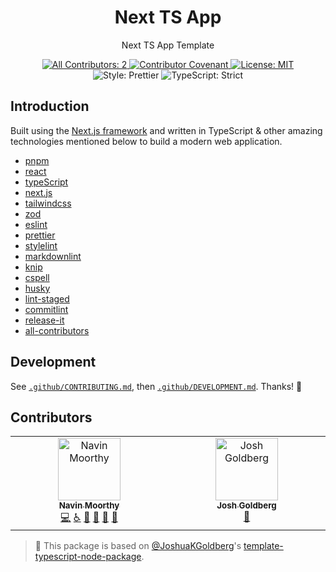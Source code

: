 <!-- First Draft last commit - d2247443f12c97b69be18ceb4cd626d50bd920a88 -->

<h1 align="center">Next TS App</h1>

<p align="center">Next TS App Template</p>

<p align="center">
	<a href="#contributors" target="_blank">
<!-- prettier-ignore-start -->
<!-- ALL-CONTRIBUTORS-BADGE:START - Do not remove or modify this section -->
<img alt="All Contributors: 2" src="https://img.shields.io/badge/all_contributors-2-21bb42.svg" />
<!-- ALL-CONTRIBUTORS-BADGE:END -->
<!-- prettier-ignore-end -->
	</a>
	<a href="https://github.com/timelessco/next-ts-app-template/blob/main/.github/CODE_OF_CONDUCT.md" target="_blank">
		<img alt="Contributor Covenant" src="https://img.shields.io/badge/code_of_conduct-enforced-21bb42" />
	</a>
	<a href="https://github.com/timelessco/next-ts-app-template/blob/main/LICENSE.md" target="_blank">
		<img alt="License: MIT" src="https://img.shields.io/github/license/timelessco/next-ts-app-template?color=21bb42">
	</a>
	<img alt="Style: Prettier" src="https://img.shields.io/badge/style-prettier-21bb42.svg" />
	<img alt="TypeScript: Strict" src="https://img.shields.io/badge/typescript-strict-21bb42.svg" />
</p>

## Introduction

Built using the [Next.js framework](https://nextjs.org/) and written in
TypeScript & other amazing technologies mentioned below to build a modern web
application.

- [pnpm](https://pnpm.io/)
- [react](https://reactjs.org/)
- [typeScript](https://www.typescriptlang.org/)
- [next.js](https://nextjs.org/)
- [tailwindcss](https://tailwindcss.com/)
- [zod](https://github.com/colinhacks/zod)
- [eslint](https://eslint.org/)
- [prettier](https://prettier.io/)
- [stylelint](https://stylelint.io/)
- [markdownlint](https://github.com/DavidAnson/markdownlint)
- [knip](https://github.com/webpro/knip)
- [cspell](https://cspell.org)
- [husky](https://typicode.github.io/husky/#/)
- [lint-staged](https://github.com/okonet/lint-staged#readme)
- [commitlint](https://commitlint.js.org/#/)
- [release-it](https://github.com/release-it/release-it#readme)
- [all-contributors](https://github.com/all-contributors/all-contributors)

## Development

See [`.github/CONTRIBUTING.md`](./.github/CONTRIBUTING.md), then [`.github/DEVELOPMENT.md`](./.github/DEVELOPMENT.md).
Thanks! 💖

## Contributors

<!-- spellchecker: disable -->
<!-- ALL-CONTRIBUTORS-LIST:START - Do not remove or modify this section -->
<!-- prettier-ignore-start -->
<!-- markdownlint-disable -->
<table>
  <tbody>
    <tr>
      <td align="center" valign="top" width="14.28%"><a href="https://navinmoorthy.me/"><img src="https://avatars.githubusercontent.com/u/39694575?v=4?s=100" width="100px;" alt="Navin Moorthy"/><br /><sub><b>Navin Moorthy</b></sub></a><br /><a href="https://github.com/timelessco/next-ts-app-template/commits?author=navin-moorthy" title="Code">💻</a> <a href="#a11y-navin-moorthy" title="Accessibility">️️️️♿️</a> <a href="https://github.com/timelessco/next-ts-app-template/commits?author=navin-moorthy" title="Documentation">📖</a> <a href="#design-navin-moorthy" title="Design">🎨</a> <a href="#ideas-navin-moorthy" title="Ideas, Planning, & Feedback">🤔</a> <a href="#maintenance-navin-moorthy" title="Maintenance">🚧</a></td>
      <td align="center" valign="top" width="14.28%"><a href="http://www.joshuakgoldberg.com"><img src="https://avatars.githubusercontent.com/u/3335181?v=4?s=100" width="100px;" alt="Josh Goldberg"/><br /><sub><b>Josh Goldberg</b></sub></a><br /><a href="#tool-JoshuaKGoldberg" title="Tools">🔧</a></td>
    </tr>
  </tbody>
</table>

<!-- markdownlint-restore -->
<!-- prettier-ignore-end -->

<!-- ALL-CONTRIBUTORS-LIST:END -->
<!-- spellchecker: enable -->

<!-- You can remove this notice if you don't want it 🙂 no worries! -->

> 💙 This package is based on [@JoshuaKGoldberg](https://github.com/JoshuaKGoldberg)'s [template-typescript-node-package](https://github.com/JoshuaKGoldberg/template-typescript-node-package).
